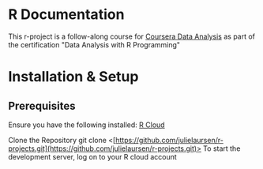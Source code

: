 # R Documentation

This r-project is a follow-along course for [Coursera Data Analysis](https://www.coursera.org/learn/data-analysis-r) as part of the certification "Data Analysis with R Programming"

# Installation & Setup
## Prerequisites
Ensure you have the following installed:
[R Cloud](https://posit.cloud/)

Clone the Repository
git clone <[https://github.com/julielaursen/r-projects.git](https://github.com/julielaursen/r-projects.git)>
To start the development server, log on to your R cloud account


